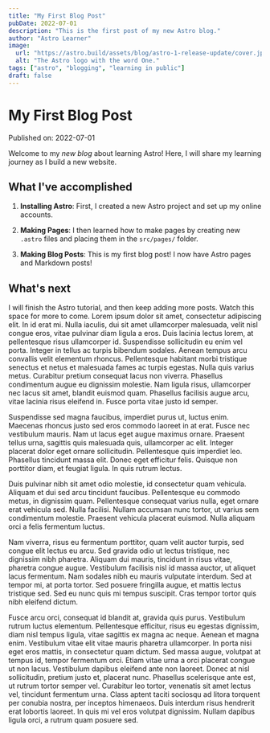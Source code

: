 ```yaml
---
title: "My First Blog Post"
pubDate: 2022-07-01
description: "This is the first post of my new Astro blog."
author: "Astro Learner"
image:
  url: "https://astro.build/assets/blog/astro-1-release-update/cover.jpeg"
  alt: "The Astro logo with the word One."
tags: ["astro", "blogging", "learning in public"]
draft: false
---
```


# My First Blog Post

Published on: 2022-07-01

Welcome to my _new blog_ about learning Astro! Here, I will share my learning journey as I build a new website.

## What I've accomplished

1. **Installing Astro**: First, I created a new Astro project and set up my online accounts.

2. **Making Pages**: I then learned how to make pages by creating new `.astro` files and placing them in the `src/pages/` folder.

3. **Making Blog Posts**: This is my first blog post! I now have Astro pages and Markdown posts!

## What's next

I will finish the Astro tutorial, and then keep adding more posts. Watch this space for more to come.
Lorem ipsum dolor sit amet, consectetur adipiscing elit. In id erat mi. Nulla iaculis, dui sit amet ullamcorper malesuada, velit nisl congue eros, vitae pulvinar diam ligula a eros. Duis lacinia lectus lorem, at pellentesque risus ullamcorper id. Suspendisse sollicitudin eu enim vel porta. Integer in tellus ac turpis bibendum sodales. Aenean tempus arcu convallis velit elementum rhoncus. Pellentesque habitant morbi tristique senectus et netus et malesuada fames ac turpis egestas. Nulla quis varius metus. Curabitur pretium consequat lacus non viverra. Phasellus condimentum augue eu dignissim molestie. Nam ligula risus, ullamcorper nec lacus sit amet, blandit euismod quam. Phasellus facilisis augue arcu, vitae lacinia risus eleifend in. Fusce porta vitae justo id semper.

Suspendisse sed magna faucibus, imperdiet purus ut, luctus enim. Maecenas rhoncus justo sed eros commodo laoreet in at erat. Fusce nec vestibulum mauris. Nam ut lacus eget augue maximus ornare. Praesent tellus urna, sagittis quis malesuada quis, ullamcorper ac elit. Integer placerat dolor eget ornare sollicitudin. Pellentesque quis imperdiet leo. Phasellus tincidunt massa elit. Donec eget efficitur felis. Quisque non porttitor diam, et feugiat ligula. In quis rutrum lectus.

Duis pulvinar nibh sit amet odio molestie, id consectetur quam vehicula. Aliquam et dui sed arcu tincidunt faucibus. Pellentesque eu commodo metus, in dignissim quam. Pellentesque consequat varius nulla, eget ornare erat vehicula sed. Nulla facilisi. Nullam accumsan nunc tortor, ut varius sem condimentum molestie. Praesent vehicula placerat euismod. Nulla aliquam orci a felis fermentum luctus.

Nam viverra, risus eu fermentum porttitor, quam velit auctor turpis, sed congue elit lectus eu arcu. Sed gravida odio ut lectus tristique, nec dignissim nibh pharetra. Aliquam dui mauris, tincidunt in risus vitae, pharetra congue augue. Vestibulum facilisis nisl id massa auctor, ut aliquet lacus fermentum. Nam sodales nibh eu mauris vulputate interdum. Sed at tempor mi, at porta tortor. Sed posuere fringilla augue, et mattis lectus tristique sed. Sed eu nunc quis mi tempus suscipit. Cras tempor tortor quis nibh eleifend dictum.

Fusce arcu orci, consequat id blandit at, gravida quis purus. Vestibulum rutrum luctus elementum. Pellentesque efficitur, risus eu egestas dignissim, diam nisl tempus ligula, vitae sagittis ex magna ac neque. Aenean et magna enim. Vestibulum vitae elit vitae mauris pharetra ullamcorper. In porta nisi eget eros mattis, in consectetur quam dictum. Sed massa augue, volutpat at tempus id, tempor fermentum orci. Etiam vitae urna a orci placerat congue ut non lacus. Vestibulum dapibus eleifend ante non laoreet. Donec at nisl sollicitudin, pretium justo et, placerat nunc. Phasellus scelerisque ante est, ut rutrum tortor semper vel. Curabitur leo tortor, venenatis sit amet lectus vel, tincidunt fermentum urna. Class aptent taciti sociosqu ad litora torquent per conubia nostra, per inceptos himenaeos. Duis interdum risus hendrerit erat lobortis laoreet. In quis mi vel eros volutpat dignissim. Nullam dapibus ligula orci, a rutrum quam posuere sed.

